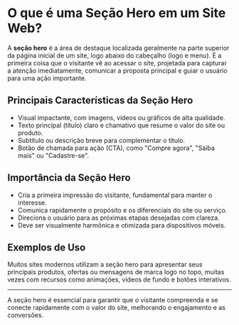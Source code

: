 # O que é uma Seção Hero em um Site Web?

A **seção hero** é a área de destaque localizada geralmente na parte superior da página inicial de um site, logo abaixo do cabeçalho (logo e menu). É a primeira coisa que o visitante vê ao acessar o site, projetada para capturar a atenção imediatamente, comunicar a proposta principal e guiar o usuário para uma ação importante.

## Principais Características da Seção Hero

- Visual impactante, com imagens, vídeos ou gráficos de alta qualidade.
- Texto principal (título) claro e chamativo que resume o valor do site ou produto.
- Subtítulo ou descrição breve para complementar o título.
- Botão de chamada para ação (CTA), como "Compre agora", "Saiba mais" ou "Cadastre-se".

## Importância da Seção Hero

- Cria a primeira impressão do visitante, fundamental para manter o interesse.
- Comunica rapidamente o propósito e os diferenciais do site ou serviço.
- Direciona o usuário para as próximas etapas desejadas com clareza.
- Deve ser visualmente harmônica e otimizada para dispositivos móveis.

## Exemplos de Uso

Muitos sites modernos utilizam a seção hero para apresentar seus principais produtos, ofertas ou mensagens de marca logo no topo, muitas vezes com recursos como animações, vídeos de fundo e botões interativos.

---

A seção hero é essencial para garantir que o visitante compreenda e se conecte rapidamente com o valor do site, melhorando o engajamento e as conversões.

